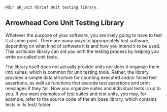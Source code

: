     @dir ah_unit @brief Unit testing library.

## Arrowhead Core Unit Testing Library

Whatever the purpose of your software, you are likely going to have to test it
at some point. There are many ways to appropriately test software, depending on
what kind of software it is and how you intend it to be used. This particular
library can aid you with the testing process by helping you write so-called unit
tests.

The library itself does not actually provide units nor does it organize them
into suites, which is common for unit testing tools. Rather, the library
provides a simple data structure for counting executed and/or failed test
assertions, as well as functions that execute test assertions and print messages
if they fail. How you organize suites and individual tests is up to you. If you
want examples of test suites and test units, you may, for example, refer to the
source code of the ah_base library, which contains tests in its test/ folder.
